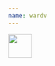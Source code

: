 ```yaml
---
name: wardv
---
```


<a href="https://personalgenomes.wordpress.com/author/wardv/"> <img alt="" src="https://2.gravatar.com/avatar/e8ab1efb4674f9004f57e0a1d024f3f1?s=144&amp;d=https%3A%2F%2F2.gravatar.com%2Favatar%2Fad516503a11cd5ca435acc9bb6523536%3Fs%3D48&amp;r=G" class="avatar avatar-48 grav-hashed" height="48" width="48" originals="48" src-orig="https://2.gravatar.com/avatar/e8ab1efb4674f9004f57e0a1d024f3f1?s=48&amp;d=https%3A%2F%2F2.gravatar.com%2Favatar%2Fad516503a11cd5ca435acc9bb6523536%3Fs%3D48&amp;r=G" scale="3" id="grav-e8ab1efb4674f9004f57e0a1d024f3f1-0"></a>
